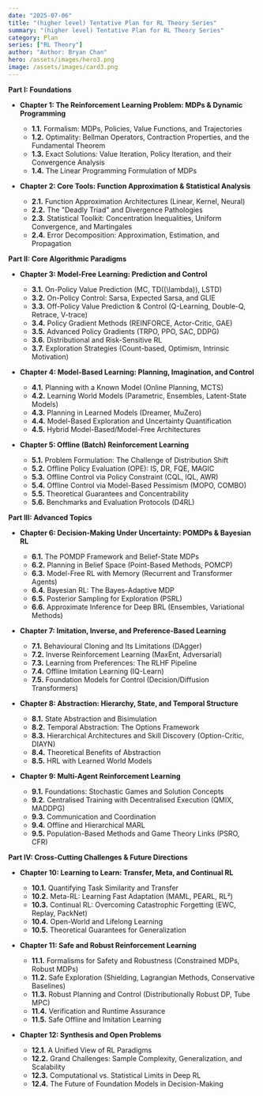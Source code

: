 ```yaml
---
date: "2025-07-06"
title: "(higher level) Tentative Plan for RL Theory Series"
summary: "(higher level) Tentative Plan for RL Theory Series"
category: Plan
series: ["RL Theory"]
author: "Author: Bryan Chan"
hero: /assets/images/hero3.png
image: /assets/images/card3.png
---
```


**Part I: Foundations**

* **Chapter 1: The Reinforcement Learning Problem: MDPs & Dynamic Programming**
    * **1.1.** Formalism: MDPs, Policies, Value Functions, and Trajectories
    * **1.2.** Optimality: Bellman Operators, Contraction Properties, and the Fundamental Theorem
    * **1.3.** Exact Solutions: Value Iteration, Policy Iteration, and their Convergence Analysis
    * **1.4.** The Linear Programming Formulation of MDPs

* **Chapter 2: Core Tools: Function Approximation & Statistical Analysis**
    * **2.1.** Function Approximation Architectures (Linear, Kernel, Neural)
    * **2.2.** The "Deadly Triad" and Divergence Pathologies
    * **2.3.** Statistical Toolkit: Concentration Inequalities, Uniform Convergence, and Martingales
    * **2.4.** Error Decomposition: Approximation, Estimation, and Propagation

**Part II: Core Algorithmic Paradigms**

* **Chapter 3: Model-Free Learning: Prediction and Control**
    * **3.1.** On-Policy Value Prediction (MC, TD(\(\lambda\)), LSTD)
    * **3.2.** On-Policy Control: Sarsa, Expected Sarsa, and GLIE
    * **3.3.** Off-Policy Value Prediction & Control (Q-Learning, Double-Q, Retrace, V-trace)
    * **3.4.** Policy Gradient Methods (REINFORCE, Actor-Critic, GAE)
    * **3.5.** Advanced Policy Gradients (TRPO, PPO, SAC, DDPG)
    * **3.6.** Distributional and Risk-Sensitive RL
    * **3.7.** Exploration Strategies (Count-based, Optimism, Intrinsic Motivation)

* **Chapter 4: Model-Based Learning: Planning, Imagination, and Control**
    * **4.1.** Planning with a Known Model (Online Planning, MCTS)
    * **4.2.** Learning World Models (Parametric, Ensembles, Latent-State Models)
    * **4.3.** Planning in Learned Models (Dreamer, MuZero)
    * **4.4.** Model-Based Exploration and Uncertainty Quantification
    * **4.5.** Hybrid Model-Based/Model-Free Architectures

* **Chapter 5: Offline (Batch) Reinforcement Learning**
    * **5.1.** Problem Formulation: The Challenge of Distribution Shift
    * **5.2.** Offline Policy Evaluation (OPE): IS, DR, FQE, MAGIC
    * **5.3.** Offline Control via Policy Constraint (CQL, IQL, AWR)
    * **5.4.** Offline Control via Model-Based Pessimism (MOPO, COMBO)
    * **5.5.** Theoretical Guarantees and Concentrability
    * **5.6.** Benchmarks and Evaluation Protocols (D4RL)

**Part III: Advanced Topics**

* **Chapter 6: Decision-Making Under Uncertainty: POMDPs & Bayesian RL**
    * **6.1.** The POMDP Framework and Belief-State MDPs
    * **6.2.** Planning in Belief Space (Point-Based Methods, POMCP)
    * **6.3.** Model-Free RL with Memory (Recurrent and Transformer Agents)
    * **6.4.** Bayesian RL: The Bayes-Adaptive MDP
    * **6.5.** Posterior Sampling for Exploration (PSRL)
    * **6.6.** Approximate Inference for Deep BRL (Ensembles, Variational Methods)

* **Chapter 7: Imitation, Inverse, and Preference-Based Learning**
    * **7.1.** Behavioural Cloning and Its Limitations (DAgger)
    * **7.2.** Inverse Reinforcement Learning (MaxEnt, Adversarial)
    * **7.3.** Learning from Preferences: The RLHF Pipeline
    * **7.4.** Offline Imitation Learning (IQ-Learn)
    * **7.5.** Foundation Models for Control (Decision/Diffusion Transformers)

* **Chapter 8: Abstraction: Hierarchy, State, and Temporal Structure**
    * **8.1.** State Abstraction and Bisimulation
    * **8.2.** Temporal Abstraction: The Options Framework
    * **8.3.** Hierarchical Architectures and Skill Discovery (Option-Critic, DIAYN)
    * **8.4.** Theoretical Benefits of Abstraction
    * **8.5.** HRL with Learned World Models

* **Chapter 9: Multi-Agent Reinforcement Learning**
    * **9.1.** Foundations: Stochastic Games and Solution Concepts
    * **9.2.** Centralised Training with Decentralised Execution (QMIX, MADDPG)
    * **9.3.** Communication and Coordination
    * **9.4.** Offline and Hierarchical MARL
    * **9.5.** Population-Based Methods and Game Theory Links (PSRO, CFR)

**Part IV: Cross-Cutting Challenges & Future Directions**

* **Chapter 10: Learning to Learn: Transfer, Meta, and Continual RL**
    * **10.1.** Quantifying Task Similarity and Transfer
    * **10.2.** Meta-RL: Learning Fast Adaptation (MAML, PEARL, RL²)
    * **10.3.** Continual RL: Overcoming Catastrophic Forgetting (EWC, Replay, PackNet)
    * **10.4.** Open-World and Lifelong Learning
    * **10.5.** Theoretical Guarantees for Generalization

* **Chapter 11: Safe and Robust Reinforcement Learning**
    * **11.1.** Formalisms for Safety and Robustness (Constrained MDPs, Robust MDPs)
    * **11.2.** Safe Exploration (Shielding, Lagrangian Methods, Conservative Baselines)
    * **11.3.** Robust Planning and Control (Distributionally Robust DP, Tube MPC)
    * **11.4.** Verification and Runtime Assurance
    * **11.5.** Safe Offline and Imitation Learning

* **Chapter 12: Synthesis and Open Problems**
    * **12.1.** A Unified View of RL Paradigms
    * **12.2.** Grand Challenges: Sample Complexity, Generalization, and Scalability
    * **12.3.** Computational vs. Statistical Limits in Deep RL
    * **12.4.** The Future of Foundation Models in Decision-Making
